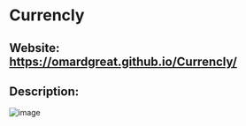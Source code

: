 # Currencly

## Website: https://omardgreat.github.io/Currencly/
## Description: 

![image](https://user-images.githubusercontent.com/89590731/181653606-b851d9aa-769b-4c53-a1fb-0ce9e58801e4.png)
